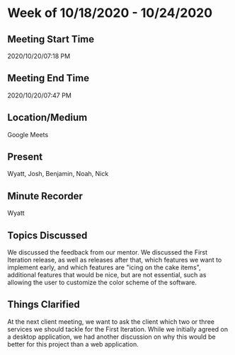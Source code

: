 # Week of 10/18/2020 - 10/24/2020

## Meeting Start Time

2020/10/20/07:18 PM

## Meeting End Time

2020/10/20/07:47 PM

## Location/Medium

Google Meets

## Present

Wyatt, Josh, Benjamin, Noah, Nick

## Minute Recorder

Wyatt

## Topics Discussed

We discussed the feedback from our mentor. We discussed the First Iteration release, as well as releases after that, which features we want to implement early, and which features are "icing on the cake items", additional features that would be nice, but are not essential, such as allowing the user to customize the color scheme of the software.

## Things Clarified

At the next client meeting, we want to ask the client which two or three services we should tackle for the First Iteration. While we initially agreed on a desktop application, we had another discussion on why this would be better for this project than a web application.
